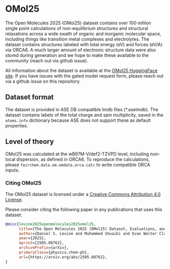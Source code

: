# OMol25

The Open Molecules 2025 (OMol25) dataset contains over 100 million single point calculations of non-equilibrium structures and
structural relaxations across a wide swath of organic and inorganic molecular space, including things like transition metal complexes and electrolytes. The dataset contains structures labeled with total energy (eV) and forces (eV/A) via ORCA6. A much larger amount of electronic structure data were also stored during generation and we hope to make these available to the community (reach out via github issue). 

All information about the dataset is available at the [OMol25 HuggingFace site](https://huggingface.co/facebook/OMol25). If you have issues with the gated model request form, please reach out via a github issue on this repository.  

## Dataset format 

The dataset is provided in ASE DB compatible lmdb files (*.aselmdb). The dataset contains labels of the total charge and spin multiplicity, saved in the `atoms.info` dictionary because ASE does not support these as default properties. 

## Level of theory

OMol25 was calculated at the wB97M-V/def2-TZVPD level, including non-local dispersion, as defined in ORCA6. To reproduce the calculations, please `fairchem.data.om.omdata.orca.calc` to write compatible ORCA inputs. 

### Citing OMol25

The OMol25 dataset is licensed under a [Creative Commons Attribution 4.0 License](https://creativecommons.org/licenses/by/4.0/legalcode).

Please consider citing the following paper in any publications that uses this dataset:

```bib
@misc{levine2025openmolecules2025omol25,
      title={The Open Molecules 2025 (OMol25) Dataset, Evaluations, and Models}, 
      author={Daniel S. Levine and Muhammed Shuaibi and Evan Walter Clark Spotte-Smith and Michael G. Taylor and Muhammad R. Hasyim and Kyle Michel and Ilyes Batatia and Gábor Csányi and Misko Dzamba and Peter Eastman and Nathan C. Frey and Xiang Fu and Vahe Gharakhanyan and Aditi S. Krishnapriyan and Joshua A. Rackers and Sanjeev Raja and Ammar Rizvi and Andrew S. Rosen and Zachary Ulissi and Santiago Vargas and C. Lawrence Zitnick and Samuel M. Blau and Brandon M. Wood},
      year={2025},
      eprint={2505.08762},
      archivePrefix={arXiv},
      primaryClass={physics.chem-ph},
      url={https://arxiv.org/abs/2505.08762}, 
}
```
